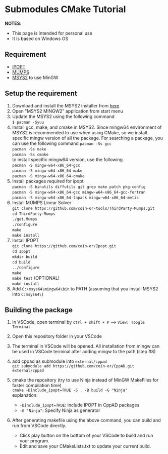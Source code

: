 # Submodules CMake Tutorial

**NOTES**: 
- This page is intended for personal use
- It is based on Windows OS

## Requirement

- [IPOPT](https://coin-or.github.io/Ipopt/)
- [MUMPS](https://mumps-solver.org/index.php)
- [MSYS2](https://www.msys2.org/) to use MinGW

## Setup the requirement

1. Download and install the MSYS2 installer from [here](https://www.msys2.org/)
2. Open "MSYS2 MINGW2" application from start menu
3. Update the MSYS2 using the following command  
`$ pacman -Syuu`
4. Install gcc, make, and cmake in MSYS2. Since mingw64 environment of MSYS2 is recommended to use when using CMake, so we install specific mingw version of all the package. For searching a package, you can use the following command
`pacman -Ss gcc`  
`pacman -Ss make`  
`pacman -Ss cmake`  
to install specific mingw64 version, use the following  
`pacman -S mingw-w64-x86_64-gcc`  
`pacman -S mingw-w64-x86_64-make`  
`pacman -S mingw-w64-x86_64-cmake`
5. Install packages required for ipopt  
`pacman -S binutils diffutils git grep make patch pkg-config`  
`pacman -S mingw-w64-x86_64-gcc mingw-w64-x86_64-gcc-fortran`  
`pacman -S mingw-w64-x86_64-lapack mingw-w64-x86_64-metis`
6. Install MUMPS Linear Solver  
`git clone https://github.com/coin-or-tools/ThirdParty-Mumps.git`  
`cd ThirdParty-Mumps`  
`./get.Mumps`  
`./configure`  
`make`  
`make install`
7. Install IPOPT  
`git clone https://github.com/coin-or/Ipopt.git`  
`cd Ipopt`  
`mkdir build`  
`cd build`  
`../configure`  
`make`  
`make test` (OPTIONAL)  
`make install`
8. Add `C:\msys64\mingw64\bin` to PATH (assuming that you install MSYS2 into `C:msys64\`)

## Building the package

1. In VSCode, open terminal by `ctrl + shift + P` --> `View: Toogle Terminal`
2. Open this repository folder in your VSCode
3. The terminal in VSCode will be opened. All installation from mingw can be used in VSCode terminal after adding mingw to the path (step #8)
4. add cppad as submodule into `external/cppad`  
`git submodule add https://github.com/coin-or/CppAD.git external/cppad`
5. cmake the repository (try to use Ninja instead of MinGW MakeFiles for faster compilation time)  
`cmake -Dinclude_ipopt=TRUE -S . -B build -G "Ninja"`  
explanation:  
    - `-Dinclude_ipopt=TRUE`: include IPOPT in CppAD packages
    - `-G "Ninja"`: Specify Ninja as generator  

6. After generating makefile using the above command, you can build and run from VSCode directly. 
    - Click play button on the bottom of your VSCode to build and run your program. 
    - Edit and save your CMakeLists.txt to update your current build.


